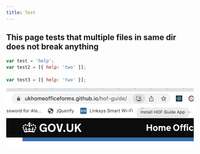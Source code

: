 ```yaml
---
title: Test
---
```


## This page tests that multiple files in same dir does not break anything
```js:title=example.js
var test = 'help';
var test2 = [{ help: 'two' }];

var test3 = [{ help: 'two' }];
```
![Test Image](../../static/images/homepage/hof-guide-app.png)
